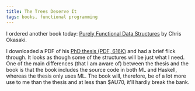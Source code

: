 ```yaml
---
title: The Trees Deserve It
tags: books, functional programming
---
```


I ordered another book today: [Purely Functional Data Structures][1] by Chris
Okasaki.

I downloaded a PDF of his [PhD thesis (PDF, 616K)][2] and had a brief flick
through. It looks as though some of the structures will be just what I need.
One of the main differences (that I am aware of) between the thesis and the
book is that the book includes the source code in both ML and Haskell, whereas
the thesis only uses ML. The book will, therefore, be of a lot more use to me
than the thesis and at less than $AU70, it'll hardly break the bank.

[1]: http://www.amazon.com/dp/0521663504/
[2]: http://www-2.cs.cmu.edu/~rwh/theses/okasaki.pdf
